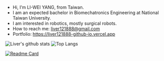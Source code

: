 - Hi, I’m LI-WEI YANG, from Taiwan.
- I am an expected bachelor in Biomechatronics Engineering at National Taiwan University.
- I am interested in robotics, mostly surgical robots.
- How to reach me: liver121888@gmail.com
- Portfolio: https://liver121888-github-io.vercel.app

![Liver's github stats](https://github-readme-stats.vercel.app/api?username=liver121888&count_private=true&theme=synthwave)
![Top Langs](https://github-readme-stats.vercel.app/api/top-langs/?username=liver121888&layout=compact&theme=synthwave&hide=jupyter%20notebook)

[![Readme Card](https://github-readme-stats.vercel.app/api/pin/?username=liver121888&theme=synthwave&repo=RMML_GPAnGA_Morph)](https://github.com/liver121888/RMML_GPAnGA_Morph)


<!---
liver121888/liver121888 is a ✨ special ✨ repository because its `README.md` (this file) appears on your GitHub profile.
You can click the Preview link to take a look at your changes.
--->
